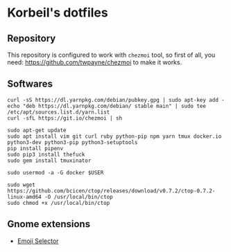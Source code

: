 # Korbeil's dotfiles

## Repository

This repository is configured to work with `chezmoi` tool, so first of all, you need: https://github.com/twpayne/chezmoi to make it works.

## Softwares

```
curl -sS https://dl.yarnpkg.com/debian/pubkey.gpg | sudo apt-key add -
echo "deb https://dl.yarnpkg.com/debian/ stable main" | sudo tee /etc/apt/sources.list.d/yarn.list
curl -sfL https://git.io/chezmoi | sh

sudo apt-get update
sudo apt install vim git curl ruby python-pip npm yarn tmux docker.io python3-dev python3-pip python3-setuptools
pip install pipenv
sudo pip3 install thefuck
sudo gem install tmuxinator

sudo usermod -a -G docker $USER

sudo wget https://github.com/bcicen/ctop/releases/download/v0.7.2/ctop-0.7.2-linux-amd64 -O /usr/local/bin/ctop
sudo chmod +x /usr/local/bin/ctop
```

## Gnome extensions 

- [Emoji Selector](https://extensions.gnome.org/extension/1162/emoji-selector/)

